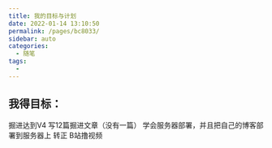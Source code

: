 ```yaml
---
title: 我的目标与计划
date: 2022-01-14 13:10:50
permalink: /pages/bc8033/
sidebar: auto
categories:
  - 随笔
tags:
  - 
---
```



## 我得目标：

掘进达到V4
写12篇掘进文章（没有一篇）
学会服务器部署，并且把自己的博客部署到服务器上
转正
B站撸视频

